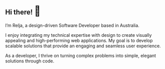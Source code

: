 <h2><strong>Hi there! <span style="font-size: 1.5em;">👋</span></strong></h2>

I’m Relja, a design-driven Software Developer based in Australia.

I enjoy integrating my technical expertise with design to create visually appealing and high-performing web applications. My goal is to develop scalable solutions that provide an engaging and seamless user experience.

As a developer, I thrive on turning complex problems into simple, elegant solutions through code.
